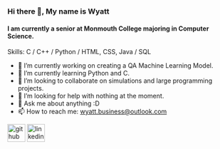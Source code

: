 ### Hi there 👋, My name is Wyatt
#### I am currently a senior at Monmouth College majoring in Computer Science.

Skills: C / C++ / Python / HTML, CSS, Java / SQL

- 🔭 I’m currently working on creating a QA Machine Learning Model. 
- 🌱 I’m currently learning Python and C. 
- 👯 I’m looking to collaborate on simulations and large programming projects. 
- 🤔 I’m looking for help with nothing at the moment. 
- 💬 Ask me about anything :D 
- 📫 How to reach me: wyatt.business@outlook.com


[<img src='https://cdn.jsdelivr.net/npm/simple-icons@3.0.1/icons/github.svg' alt='github' height='40'>](https://github.com/WyattMayor)  [<img src='https://cdn.jsdelivr.net/npm/simple-icons@3.0.1/icons/linkedin.svg' alt='linkedin' height='40'>](https://www.linkedin.com/in/wyattmayor//)  

